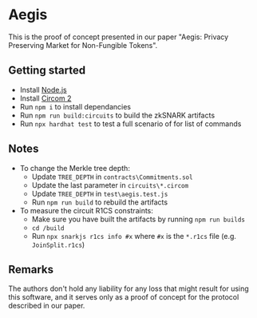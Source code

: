 # Aegis
This is the proof of concept presented in our paper "Aegis: Privacy Preserving Market for Non-Fungible Tokens".

## Getting started 
- Install [Node.js](https://nodejs.org/en/)
- Install [Circom 2](https://docs.circom.io/getting-started/installation/)
- Run `npm i` to install dependancies
- Run `npm run build:circuits` to build the zkSNARK artifacts
- Run `npx hardhat test` to test a full scenario of for list of commands

## Notes 
- To change the Merkle tree depth:
  * Update `TREE_DEPTH` in `contracts\Commitments.sol` 
  * Update the last parameter in `circuits\*.circom`
  * Update `TREE_DEPTH` in `test\aegis.test.js`
  * Run `npm run build` to rebuild the artifacts
- To measure the circuit R1CS constraints: 
  - Make sure you have built the artifacts by running `npm run builds`
  - `cd /build`
  - Run `npx snarkjs r1cs info #x` where `#x` is the `*.r1cs` file (e.g. `JoinSplit.r1cs`)


## Remarks
The authors don't hold any liability for any loss that might result for using this software, and it serves only as a proof of concept for the protocol described in our paper.
